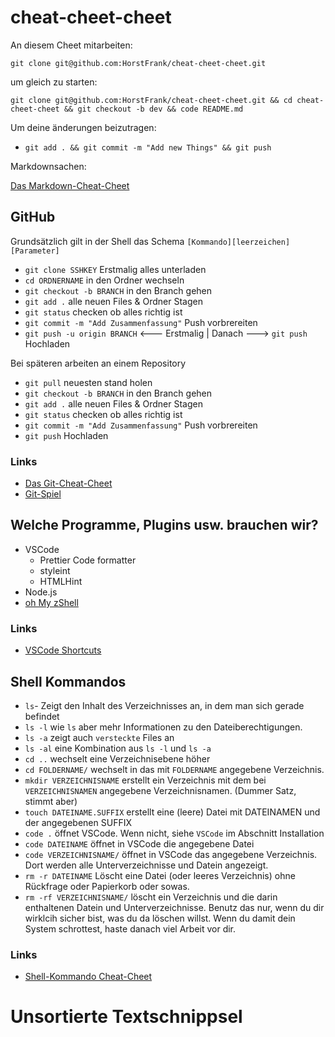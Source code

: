 # cheat-cheet-cheet

An diesem Cheet mitarbeiten:

`git clone git@github.com:HorstFrank/cheat-cheet-cheet.git`

um gleich zu starten:

`git clone git@github.com:HorstFrank/cheat-cheet-cheet.git && cd cheat-cheet-cheet && git checkout -b dev && code README.md`

Um deine änderungen beizutragen:

- `git add . && git commit -m "Add new Things" && git push`

Markdownsachen:

[Das Markdown-Cheat-Cheet](https://guides.github.com/pdfs/markdown-cheatsheet-online.pdf)

## GitHub

Grundsätzlich gilt in der Shell das Schema `[Kommando][leerzeichen][Parameter]`

- `git clone SSHKEY` Erstmalig alles unterladen
- `cd ORDNERNAME` in den Ordner wechseln
- `git checkout -b BRANCH` in den Branch gehen
- `git add .` alle neuen Files & Ordner Stagen
- `git status` checken ob alles richtig ist
- `git commit -m "Add Zusammenfassung"` Push vorbrereiten
- `git push -u origin BRANCH` <--- Erstmalig | Danach ---> `git push` Hochladen

Bei späteren arbeiten an einem Repository

- `git pull` neuesten stand holen
- `git checkout -b BRANCH` in den Branch gehen
- `git add .` alle neuen Files & Ordner Stagen
- `git status` checken ob alles richtig ist
- `git commit -m "Add Zusammenfassung"` Push vorbrereiten
- `git push` Hochladen

### Links

- [Das Git-Cheat-Cheet](https://www.atlassian.com/git/tutorials/atlassian-git-cheatsheet)
- [Git-Spiel](https://learngitbranching.js.org/)

## Welche Programme, Plugins usw. brauchen wir?

- VSCode
  - Prettier Code formatter
  - styleint
  - HTMLHint
- Node.js
- [oh My zShell](https://ohmyz.sh/#install)

### Links

- [VSCode Shortcuts](https://code.visualstudio.com/docs/getstarted/keybindings#_keyboard-shortcuts-reference)

## Shell Kommandos

- `ls`- Zeigt den Inhalt des Verzeichnisses an, in dem man sich gerade befindet
- `ls -l` wie `ls` aber mehr Informationen zu den Dateiberechtigungen.
- `ls -a` zeigt auch `versteckte` Files an
- `ls -al` eine Kombination aus `ls -l` und `ls -a`
- `cd ..` wechselt eine Verzeichnisebene höher
- `cd FOLDERNAME/` wechselt in das mit `FOLDERNAME` angegebene Verzeichnis.
- `mkdir VERZEICHNISNAME` erstellt ein Verzeichnis mit dem bei `VERZEICHNISNAMEN` angegebene Verzeichnisnamen. (Dummer Satz, stimmt aber)
- `touch DATEINAME.SUFFIX` erstellt eine (leere) Datei mit DATEINAMEN und der angegebenen SUFFIX
- `code .` öffnet VSCode. Wenn nicht, siehe `VSCode` im Abschnitt Installation
- `code DATEINAME` öffnet in VSCode die angegebene Datei
- `code VERZEICHNISNAME/` öffnet in VSCode das angegebene Verzeichnis. Dort werden alle Unterverzeichnisse und Datein angezeigt.
- `rm -r DATEINAME` Löscht eine Datei (oder leeres Verzeichnis) ohne Rückfrage oder Papierkorb oder sowas.
- `rm -rf VERZEICHNISNAME/` löscht ein Verzeichnis und die darin enthaltenen Datein und Unterverzeichnisse. Benutz das nur, wenn du dir wirklcih sicher bist, was du da löschen willst. Wenn du damit dein System schrottest, haste danach viel Arbeit vor dir.

### Links

- [Shell-Kommando Cheat-Cheet](https://www.git-tower.com/blog/media/pages/posts/command-line-cheat-sheet/1073300074-1610436652/command-line-cheat-sheet-large01.png)

# Unsortierte Textschnippsel
